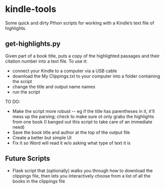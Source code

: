 # kindle-tools
Some quick and dirty Pthon scripts for working with a Kindle’s text file of highlights.

## get-highlights.py

Given part of a book title, puts a copy of the highlighted passages and their citation number
into a text file.  To use it:

- connect your Kindle to a computer via a USB cable
- download the My Clippings.txt to your computer into a folder containing the script
- change the title and output name names 
- run the script 

TO DO:

- Make the script more robust -- eg if the title has parentheses in it, it'll mess up the parsing; check to make sure ot only grabs the highlights from one book (I banged out this script to take care of an immediate need)
- Save the book title and author at the top of the output file
- Create a better but simple UI
- Fix it so Word will read it w/o asking what type of text it is

## Future Scripts

- Flask script that (optionally) walks you through how to download the clippings file, then lets you interactively choose from a list of all the books in the clippings file
